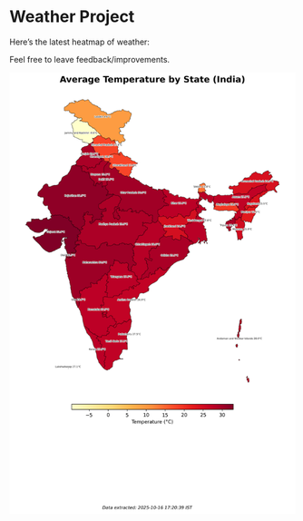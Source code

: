 # Weather Project

Here’s the latest heatmap of weather:

Feel free to leave feedback/improvements.

![India Heatmap](docs/assets/india_heatmap.png?v=F0DC11)
